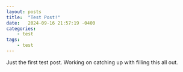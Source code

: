 ```yaml
---
layout: posts
title:  "Test Post!"
date:   2024-09-16 21:57:19 -0400
categories: 
    - test
tags:
    - test
---
```


Just the first test post. Working on catching up with filling this all out.
